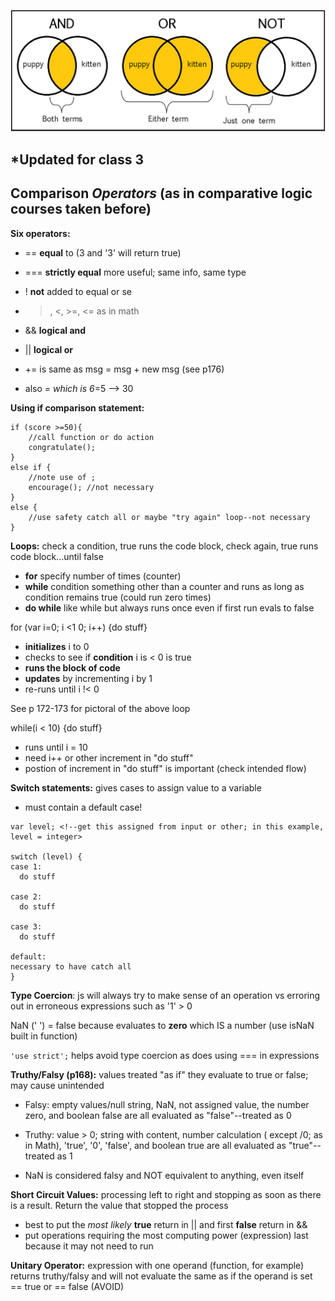 ![venn diagram](images/ops.png)

## *Updated for class 3

## Comparison *Operators* (as in comparative logic courses taken before)

**Six operators:**
+ == **equal** to (3 and '3' will return true)
+ === **strictly equal** more useful; same info, same type
+ ! **not** added to equal or se
+ >, <, >=, <= as in math
+ && **logical and**
+ || **logical or**
+ += is same as msg = msg + new msg (see p176)

+ also *= which is 6*=5 --> 30

**Using if comparison statement:**
``` 
if (score >=50){
    //call function or do action
    congratulate(); 
}
else if {
    //note use of ;
    encourage(); //not necessary
}
else {
    //use safety catch all or maybe "try again" loop--not necessary
}
```

**Loops:** check a condition, true runs the code block, check again, true runs code block...until false

+ **for** specify number of times (counter)
+ **while** condition something other than a counter and runs as long as condition remains true (could run zero times)
+ **do while** like while but always runs once even if first run evals to false

for (var i=0; i <1 0; i++) {do stuff}
+ **initializes** i to 0
+ checks to see if **condition** i is < 0 is true
+ **runs the block of code**
+ **updates** by incrementing i by 1
+ re-runs until i !< 0

See p 172-173 for pictoral of the above loop

while(i < 10) {do stuff}
+ runs until i = 10
+ need i++ or other increment in "do stuff"
+ postion of increment in "do stuff" is important (check intended flow)


**Switch statements:** gives cases to assign value to a variable
+ must contain a default case!

```
var level; <!--get this assigned from input or other; in this example, level = integer>

switch (level) {
case 1:
  do stuff

case 2:
  do stuff

case 3:
  do stuff

default:
necessary to have catch all
}
```
**Type Coercion**: js will always try to make sense of an operation vs erroring out in erroneous expressions such as '1' > 0

NaN (' ') = false because evaluates to **zero** which IS a number (use isNaN built in function)

`'use strict';` helps avoid type coercion as does using === in expressions

**Truthy/Falsy (p168):** values treated "as if" they evaluate to true or false; may cause unintended
+ Falsy: empty values/null string, NaN, not assigned value, the number zero, and boolean false are all evaluated as "false"--treated as 0

+ Truthy: value > 0; string with content, number calculation ( except /0; as in Math), 'true', '0', 'false', and boolean true are all evaluated as "true"--treated as 1

+ NaN is considered falsy and NOT equivalent to anything, even itself

**Short Circuit Values:** processing left to right and stopping as soon as there is a result.  Return the value that stopped the process
+ best to put the *most likely* **true** return in || and first **false** return in && 
+ put operations requiring the most computing power (expression) last because it may not need to run

**Unitary Operator:** expression with one operand (function, for example) returns truthy/falsy and will not evaluate the same as if the operand is set == true or == false (AVOID)